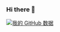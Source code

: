 ### Hi there 👋

[![我的 GitHub 数据](https://github-readme-stats.vercel.app/api?username=MichaelYgZhang)]()

